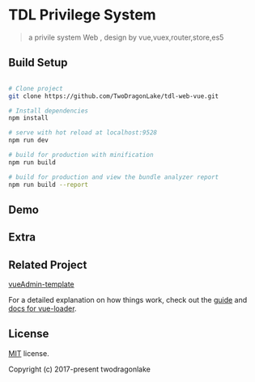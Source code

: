 # TDL Privilege System

> a privile system Web , design by vue,vuex,router,store,es5

## Build Setup

``` bash

# Clone project
git clone https://github.com/TwoDragonLake/tdl-web-vue.git

# Install dependencies
npm install

# serve with hot reload at localhost:9528
npm run dev

# build for production with minification
npm run build

# build for production and view the bundle analyzer report
npm run build --report
```

## Demo


## Extra

## Related Project
 [vueAdmin-template](http://panjiachen.github.io/vueAdmin-template)

For a detailed explanation on how things work, check out the [guide](http://vuejs-templates.github.io/webpack/)
and [docs for vue-loader](http://vuejs.github.io/vue-loader).


## License
[MIT](https://github.com/TwoDragonLake/tdl-privilege#license) license.

Copyright (c) 2017-present twodragonlake
